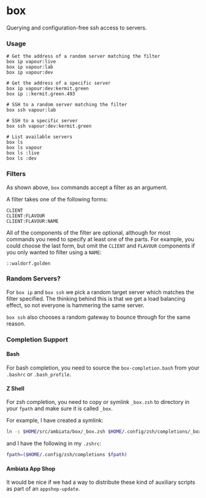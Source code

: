 box
===

Querying and configuration-free ssh access to servers.

### Usage

```
# Get the address of a random server matching the filter
box ip vapour:live
box ip vapour:lab
box ip vapour:dev

# Get the address of a specific server
box ip vapour:dev:kermit.green
box ip ::kermit.green.493

# SSH to a random server matching the filter
box ssh vapour:lab

# SSH to a specific server
box ssh vapour:dev:kermit.green

# List available servers
box ls
box ls vapour
box ls :live
box ls :dev
```

### Filters

As shown above, `box` commands accept a filter as an argument.

A filter takes one of the following forms:

```
CLIENT
CLIENT:FLAVOUR
CLIENT:FLAVOUR:NAME
```

All of the components of the filter are optional, although for most commands
you need to specify at least one of the parts. For example, you could choose
the last form, but omit the `CLIENT` and `FLAVOUR` components if you only
wanted to filter using a `NAME`:

```
::waldorf.golden
```

### Random Servers?

For `box ip` and `box ssh` we pick a random target server which matches the
filter specified. The thinking behind this is that we get a load balancing
effect, so not everyone is hammering the same server.

`box ssh` also chooses a random gateway to bounce through for the same reason.

### Completion Support

#### Bash

For bash completion, you need to source the `box-completion.bash` from
your `.bashrc` or `.bash_profile`.

#### Z Shell

For zsh completion, you need to copy or symlink `_box.zsh` to directory in
your `fpath` and make sure it is called `_box`.

For example, I have created a symlink:

```sh
ln -s $HOME/src/ambiata/box/_box.zsh $HOME/.config/zsh/completions/_box
```

and I have the following in my `.zshrc`:

```zsh
fpath=($HOME/.config/zsh/completions $fpath)
```

#### Ambiata App Shop

It would be nice if we had a way to distribute these kind of auxiliary
scripts as part of an `appshop-update`.
